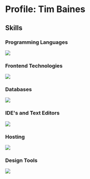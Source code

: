 # Profile: Tim Baines

## Skills

### Programming Languages
[![](https://skillicons.dev/icons?i=js,&perline=3)](https://skillicons.dev)
### Frontend Technologies
[![](https://skillicons.dev/icons?i=html,css,bootstrap,nextjs,react,vite,wordpress,tailwind,sass,&perline=6)](https://skillicons.dev)
### Databases
[![](https://skillicons.dev/icons?i=firebase,supabase,&perline=3)](https://skillicons.dev)
### IDE's and Text Editors
[![](https://skillicons.dev/icons?i=webstorm,phpstorm,vscode,&perline=3)](https://skillicons.dev)
### Hosting
[![](https://skillicons.dev/icons?i=netlify,phpstorm,vscode,&perline=3)](https://skillicons.dev)
### Design Tools
[![](https://skillicons.dev/icons?i=figma,ps,ai,&perline=3)](https://skillicons.dev)

<!--

## Hi there 👋
**Timbaines/Timbaines** is a ✨ _special_ ✨ repository because its `README.md` (this file) appears on your GitHub profile.

Here are some ideas to get you started:

- 🔭 I’m currently working on ...
- 🌱 I’m currently learning ...
- 👯 I’m looking to collaborate on ...
- 🤔 I’m looking for help with ...
- 💬 Ask me about ...
- 📫 How to reach me: ...
- 😄 Pronouns: ...
- ⚡ Fun fact: ...
-->

